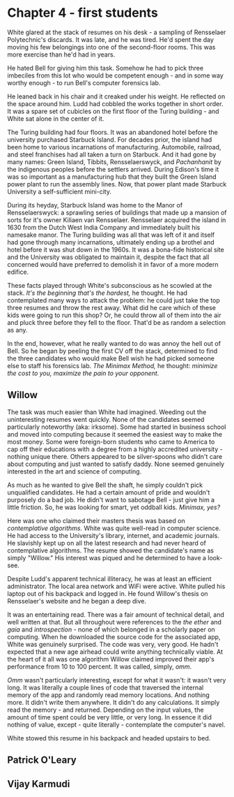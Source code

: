 # Chapter 4 - first students

White glared at the stack of resumes on his desk - a sampling of Rensselaer Polytechnic's discards.  It was late, and he was tired. He'd spent the day moving his few belongings into one of the second-floor rooms. This was more exercise than he'd had in years. 

He hated Bell for giving him this task. Somehow he had to pick three imbeciles from this lot who would be competent enough - and in some way worthy enough - to run Bell's computer forensics lab.

He leaned back in his chair and it creaked under his weight. He reflected on the space around him. Ludd had cobbled the works together in short order. It was a spare set of cubicles on the first floor of the Turing building - and White sat alone in the center of it.

The Turing building had four floors. It was an abandoned hotel before the university purchased Starbuck Island. For decades prior, the island had been home to various incarnations of manufacturing. Automobile, railroad, and steel franchises had all taken a turn on Starbuck. And it had gone by many names: Green Island, Tibbits, Rensselaerswyck, and _Pachanhanit_ by the indigenous peoples before the settlers arrived. During Edison's time it was so important as a manufacturing hub that they built the Green Island power plant to run the assembly lines. Now, that power plant made Starbuck University a self-sufficient mini-city.

During its heyday, Starbuck Island was home to the Manor of Rensselaerswyck: a sprawling series of buildings that made up a mansion of sorts for it's owner Kiliaen van Rensselaer. Rensselaer acquired the island in 1630 from the Dutch West India Company and immediately built his namesake manor. The Turing building was all that was left of it and itself had gone through many incarnations, ultimately ending up a brothel and hotel before it was shut down in the 1960s. It was a bona-fide historical site and the University was obligated to maintain it, despite the fact that all concerned would have preferred to demolish it in favor of a more modern edifice.

These facts played through White's subconscious as he scowled at the stack. _It's the beginning that's the hardest,_ he thought. He had contemplated many ways to attack the problem: he could just take the top three resumes and throw the rest away. What did he care which of these kids were going to run this shop? Or, he could throw all of them into the air and pluck three before they fell to the floor. That'd be as random a selection as any. 

In the end, however, what he really wanted to do was annoy the hell out of Bell. So he began by peeling the first CV off the stack, determined to find the three candidates who would make Bell wish he had picked someone else to staff his forensics lab. _The Minimax Method,_ he thought: _minimize the cost to you, maximize the pain to your opponent._

## Willow

The task was much easier than White had imagined. Weeding out the uninteresting resumes went quickly. None of the candidates seemed particularly noteworthy (aka: irksome). Some had started in business school and moved into computing because it seemed the easiest way to make the most money. Some were foreign-born students who came to America to cap off their educations with a degree from a highly accredited university - nothing unique there. Others appeared to be silver-spoons who didn't care about computing and just wanted to satisfy daddy. None seemed genuinely interested in the art and science of computing.

As much as he wanted to give Bell the shaft, he simply couldn't pick unqualified candidates. He had a certain amount of pride and wouldn't purposely do a bad job. He didn't want to sabotage Bell - just give him a little friction. So, he was looking for smart, yet oddball kids. _Minimax, yes?_

Here was one who claimed their masters thesis was based on _contemplative algorithms._ White was quite well-read in computer science. He had access to the University's library, internet, and academic journals. He slavishly kept up on all the latest research and had never heard of contemplative algorithms. The resume showed the candidate's name as simply "Willow." His interest was piqued and he determined to have a look-see.

Despite Ludd's apparent technical illiteracy, he was at least an efficient administrator. The local area network and WiFi were active. White pulled his laptop out of his backpack and logged in. He found Willow's thesis on Rensselaer's website and he began a deep dive.

It was an entertaining read. There was a fair amount of technical detail, and well written at that. But all throughout were references to the _the ether_ and _gaia_ and _introspection_ - none of which belonged in a scholarly paper on computing. When he downloaded the source code for the associated app, White was genuinely surprised. The code was very, very good.  He hadn't expected that a new age airhead could write anything technically viable. At the heart of it all was one algorithm Willow claimed improved their app's performance from 10 to 100 percent. It was called, simply, _omm_.

_Omm_ wasn't particularly interesting, except for what it wasn't: it wasn't very long. It was literally a couple lines of code that traversed the internal memory of the app and randomly read memory locations. And nothing more. It didn't write them anywhere. It didn't do any calculations. It simply read the memory - and returned. Depending on the input values, the amount of time spent could be very little, or very long. In essence it did nothing of value, except - quite literally - contemplate the computer's navel.

White stowed this resume in his backpack and headed upstairs to bed.

## Patrick O'Leary

## Vijay Karmudi
<!--stackedit_data:
eyJoaXN0b3J5IjpbNzkwNjAwODE5LDE2NDI1MTE3OTYsMTI5Nj
IxNDk1OSw4NDE4NTc4NF19
-->